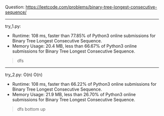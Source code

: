 Question: https://leetcode.com/problems/binary-tree-longest-consecutive-sequence/

---

try_1.py:
* Runtime: 108 ms, faster than 77.85% of Python3 online submissions for Binary Tree Longest Consecutive Sequence.
* Memory Usage: 20.4 MB, less than 66.67% of Python3 online submissions for Binary Tree Longest Consecutive Sequence.

> dfs

---

try_2.py: O(n) O(n)

* Runtime: 108 ms, faster than 66.22% of Python3 online submissions for Binary Tree Longest Consecutive Sequence.
* Memory Usage: 21.9 MB, less than 26.70% of Python3 online submissions for Binary Tree Longest Consecutive Sequence.

> dfs bottom up
